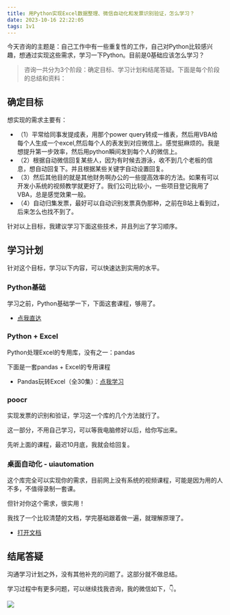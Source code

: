 ```yaml
---
title: 用Python实现Excel数据整理、微信自动化和发票识别验证，怎么学习？
date: 2023-10-16 22:22:05
tags: 1v1
---
```




今天咨询的主题是：自己工作中有一些重复性的工作，自己对Python比较感兴趣，想通过实现这些需求，学习一下Python。目前是0基础应该怎么学习？

> 咨询一共分为3个阶段：确定目标、学习计划和结尾答疑。下面是每个阶段的总结和资料：

## 确定目标

想实现的需求主要有：
- （1）平常给同事发提成表，用那个power query转成一维表，然后用VBA给每个人生成一个excel,然后每个人的表发到对应微信上。感觉挺麻烦的。我是想提升第一步效率，然后用python瞬间发到每个人的微信上。
- （2）根据自动微信回复某些人，因为有时候去游泳，收不到几个老板的信息，想自动回复下。并且根据某些关键字自动设置回复。
- （3）然后其他目的就是其他财务啊办公的一些提高效率的方法。如果有可以开发小系统的视频教学就更好了。我们公司比较小，一些项目登记我用了VBA，总是感觉效果一般。
- （4）自动归集发票，最好可以自动识别发票真伪那种，之前在B站上看到过，后来怎么也找不到了。

针对以上目标，我建议学习下面这些技术，并且列出了学习顺序。

## 学习计划

针对这个目标，学习以下内容，可以快速达到实用的水平。


### Python基础

学习之前，Python基础学一下，下面这套课程，够用了。

- [点我直达](https://www.acfun.cn/v/ac20463077/?spm_id_from=333.337.search-card.all.click)



### Python + Excel

Python处理Excel的专用库，没有之一：pandas

下面是一套pandas + Excel的专用课程

- Pandas玩转Excel（全30集）：[点我学习](https://www.bilibili.com/video/BV1hk4y1C73S/)


### poocr

实现发票的识别和验证，学习这一个库的几个方法就行了。

这一部分，不用自己学习，可以等我电脑修好以后，给你写出来。

先听上面的课程，最迟10月底，我就会给回复。

### 桌面自动化 - uiautomation

这个库完全可以实现你的需求，目前网上没有系统的视频课程，可能是因为用的人不多，不值得录制一套课。

但针对你这个需求，很实用！

我找了一个比较清楚的文档，学完基础跟着做一遍，就理解原理了。

- [打开文档](https://blog.csdn.net/zhangliang0000/article/details/129027669)


## 结尾答疑

沟通学习计划之外，没有其他补充的问题了。这部分就不做总结。


学习过程中有更多问题，可以继续找我咨询，我的微信如下，👇。

![](https://python-office-1300615378.cos.ap-chongqing.myqcloud.com/qr-code.jpg)